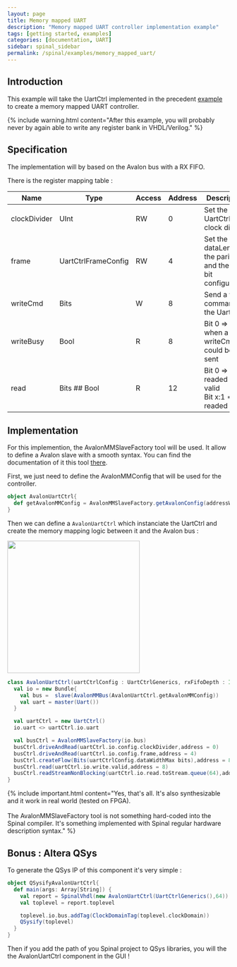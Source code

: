 ```yaml
---
layout: page
title: Memory mapped UART
description: "Memory mapped UART controller implementation example"
tags: [getting started, examples]
categories: [documentation, UART]
sidebar: spinal_sidebar
permalink: /spinal/examples/memory_mapped_uart/
---
```


## Introduction
This example will take the UartCtrl implemented in the precedent [example](/SpinalDoc/spinal/examples/uart/) to create a memory mapped UART controller.

{% include warning.html content="After this example, you will probably never by again able to write any register bank in VHDL/Verilog." %}

## Specification
The implementation will by based on the Avalon bus with a RX FIFO.

There is the register mapping table :

| Name | Type | Access | Address | Description |
| ------- | ---- | --- | --- | --- |
| clockDivider | UInt | RW | 0 | Set the UartCtrl clock divider |
| frame | UartCtrlFrameConfig | RW  | 4 | Set the dataLength, the parity and the stop bit configuration |
| writeCmd | Bits | W | 8 | Send a write command to the UartCtrl  |
| writeBusy | Bool | R | 8 | Bit 0 => zero when a new writeCmd could be sent |
| read | Bits ## Bool | R | 12 | Bit 0 => readed data valid <br> Bit x:1 => readed data |

## Implementation
For this implemention, the AvalonMMSlaveFactory tool will be used. It allow to define a Avalon slave with a smooth syntax. You can find the documentation of it this tool [there](/SpinalDoc/spinal/lib/bus_slave_factory/).

First, we just need to define the AvalonMMConfig that will be used for the controller.

```scala
object AvalonUartCtrl{
  def getAvalonMMConfig = AvalonMMSlaveFactory.getAvalonConfig(addressWidth = 4, dataWidth = 32)
}
```

Then we can define a `AvalonUartCtrl` which instanciate the UartCtrl and create the memory mapping logic between it and the Avalon bus :

<img src="https://cdn.rawgit.com/SpinalHDL/SpinalDoc/cacb6e086ff635ca93def01e31aee2da582d991a/asset/picture/memory_mapped_uart.svg"  align="middle" width="300">

```scala
class AvalonUartCtrl(uartCtrlConfig : UartCtrlGenerics, rxFifoDepth : Int) extends Component{
  val io = new Bundle{
    val bus =  slave(AvalonMMBus(AvalonUartCtrl.getAvalonMMConfig))
    val uart = master(Uart())
  }

  val uartCtrl = new UartCtrl()
  io.uart <> uartCtrl.io.uart

  val busCtrl = AvalonMMSlaveFactory(io.bus)
  busCtrl.driveAndRead(uartCtrl.io.config.clockDivider,address = 0)
  busCtrl.driveAndRead(uartCtrl.io.config.frame,address = 4)
  busCtrl.createFlow(Bits(uartCtrlConfig.dataWidthMax bits),address = 8).toStream >-> uartCtrl.io.write
  busCtrl.read(uartCtrl.io.write.valid,address = 8)
  busCtrl.readStreamNonBlocking(uartCtrl.io.read.toStream.queue(64),address = 12)
}
```

{% include important.html content="Yes, that's all. It's also synthesizable and it work in real world (tested on FPGA).<br><br> The AvalonMMSlaveFactory tool is not something hard-coded into the Spinal compiler. It's something implemented with Spinal regular hardware description syntax." %}

## Bonus : Altera QSys
To generate the QSys IP of this component it's very simple :

```scala
object QSysifyAvalonUartCtrl{
  def main(args: Array[String]) {
    val report = SpinalVhdl(new AvalonUartCtrl(UartCtrlGenerics(),64))
    val toplevel = report.toplevel

    toplevel.io.bus.addTag(ClockDomainTag(toplevel.clockDomain))
    QSysify(toplevel)
  }
}
```

Then if you add the path of you Spinal project to QSys libraries, you will the the AvalonUartCtrl component in the GUI !
